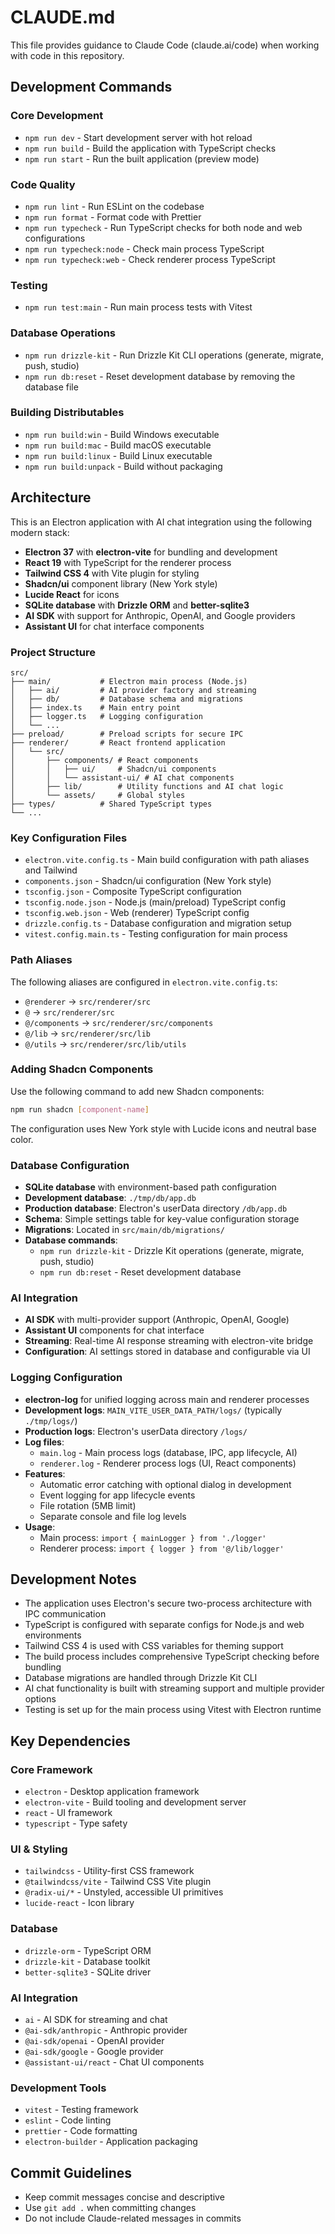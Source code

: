 # CLAUDE.md

This file provides guidance to Claude Code (claude.ai/code) when working with code in this repository.

## Development Commands

### Core Development

- `npm run dev` - Start development server with hot reload
- `npm run build` - Build the application with TypeScript checks
- `npm run start` - Run the built application (preview mode)

### Code Quality

- `npm run lint` - Run ESLint on the codebase
- `npm run format` - Format code with Prettier
- `npm run typecheck` - Run TypeScript checks for both node and web configurations
- `npm run typecheck:node` - Check main process TypeScript
- `npm run typecheck:web` - Check renderer process TypeScript

### Testing

- `npm run test:main` - Run main process tests with Vitest

### Database Operations

- `npm run drizzle-kit` - Run Drizzle Kit CLI operations (generate, migrate, push, studio)
- `npm run db:reset` - Reset development database by removing the database file

### Building Distributables

- `npm run build:win` - Build Windows executable
- `npm run build:mac` - Build macOS executable  
- `npm run build:linux` - Build Linux executable
- `npm run build:unpack` - Build without packaging

## Architecture

This is an Electron application with AI chat integration using the following modern stack:

- **Electron 37** with **electron-vite** for bundling and development
- **React 19** with TypeScript for the renderer process
- **Tailwind CSS 4** with Vite plugin for styling
- **Shadcn/ui** component library (New York style)
- **Lucide React** for icons
- **SQLite database** with **Drizzle ORM** and **better-sqlite3**
- **AI SDK** with support for Anthropic, OpenAI, and Google providers
- **Assistant UI** for chat interface components

### Project Structure

```
src/
├── main/           # Electron main process (Node.js)
│   ├── ai/         # AI provider factory and streaming
│   ├── db/         # Database schema and migrations
│   ├── index.ts    # Main entry point
│   ├── logger.ts   # Logging configuration
│   └── ...
├── preload/        # Preload scripts for secure IPC
├── renderer/       # React frontend application
│   └── src/
│       ├── components/ # React components
│       │   ├── ui/     # Shadcn/ui components
│       │   └── assistant-ui/ # AI chat components
│       ├── lib/        # Utility functions and AI chat logic
│       └── assets/     # Global styles
├── types/          # Shared TypeScript types
└── ...
```

### Key Configuration Files

- `electron.vite.config.ts` - Main build configuration with path aliases and Tailwind
- `components.json` - Shadcn/ui configuration (New York style)
- `tsconfig.json` - Composite TypeScript configuration
- `tsconfig.node.json` - Node.js (main/preload) TypeScript config
- `tsconfig.web.json` - Web (renderer) TypeScript config
- `drizzle.config.ts` - Database configuration and migration setup
- `vitest.config.main.ts` - Testing configuration for main process

### Path Aliases

The following aliases are configured in `electron.vite.config.ts`:

- `@renderer` → `src/renderer/src`
- `@` → `src/renderer/src`
- `@/components` → `src/renderer/src/components`
- `@/lib` → `src/renderer/src/lib`
- `@/utils` → `src/renderer/src/lib/utils`

### Adding Shadcn Components

Use the following command to add new Shadcn components:

```bash
npm run shadcn [component-name]
```

The configuration uses New York style with Lucide icons and neutral base color.

### Database Configuration

- **SQLite database** with environment-based path configuration
- **Development database**: `./tmp/db/app.db`
- **Production database**: Electron's userData directory `/db/app.db`
- **Schema**: Simple settings table for key-value configuration storage
- **Migrations**: Located in `src/main/db/migrations/`
- **Database commands**:
  - `npm run drizzle-kit` - Drizzle Kit operations (generate, migrate, push, studio)
  - `npm run db:reset` - Reset development database

### AI Integration

- **AI SDK** with multi-provider support (Anthropic, OpenAI, Google)
- **Assistant UI** components for chat interface
- **Streaming**: Real-time AI response streaming with electron-vite bridge
- **Configuration**: AI settings stored in database and configurable via UI

### Logging Configuration

- **electron-log** for unified logging across main and renderer processes
- **Development logs**: `MAIN_VITE_USER_DATA_PATH/logs/` (typically `./tmp/logs/`)
- **Production logs**: Electron's userData directory `/logs/`
- **Log files**:
  - `main.log` - Main process logs (database, IPC, app lifecycle, AI)
  - `renderer.log` - Renderer process logs (UI, React components)
- **Features**: 
  - Automatic error catching with optional dialog in development
  - Event logging for app lifecycle events
  - File rotation (5MB limit)
  - Separate console and file log levels
- **Usage**:
  - Main process: `import { mainLogger } from './logger'`
  - Renderer process: `import { logger } from '@/lib/logger'`

## Development Notes

- The application uses Electron's secure two-process architecture with IPC communication
- TypeScript is configured with separate configs for Node.js and web environments
- Tailwind CSS 4 is used with CSS variables for theming support
- The build process includes comprehensive TypeScript checking before bundling
- Database migrations are handled through Drizzle Kit CLI
- AI chat functionality is built with streaming support and multiple provider options
- Testing is set up for the main process using Vitest with Electron runtime

## Key Dependencies

### Core Framework
- `electron` - Desktop application framework
- `electron-vite` - Build tooling and development server
- `react` - UI framework
- `typescript` - Type safety

### UI & Styling
- `tailwindcss` - Utility-first CSS framework
- `@tailwindcss/vite` - Tailwind CSS Vite plugin
- `@radix-ui/*` - Unstyled, accessible UI primitives
- `lucide-react` - Icon library

### Database
- `drizzle-orm` - TypeScript ORM
- `drizzle-kit` - Database toolkit
- `better-sqlite3` - SQLite driver

### AI Integration
- `ai` - AI SDK for streaming and chat
- `@ai-sdk/anthropic` - Anthropic provider
- `@ai-sdk/openai` - OpenAI provider  
- `@ai-sdk/google` - Google provider
- `@assistant-ui/react` - Chat UI components

### Development Tools
- `vitest` - Testing framework
- `eslint` - Code linting
- `prettier` - Code formatting
- `electron-builder` - Application packaging

## Commit Guidelines

- Keep commit messages concise and descriptive
- Use `git add .` when committing changes
- Do not include Claude-related messages in commits